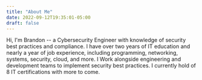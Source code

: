 ```yaml
---
title: "About Me"
date: 2022-09-12T19:35:01-05:00
draft: false
---
```


Hi, I'm Brandon -- a Cybersecurity Engineer with knowledge of security best practices and
compliance. I have over two years of IT education and nearly a year of job experience, including
programming, networking, systems, security, cloud, and more. I Work alongside engineering and
development teams to implement security best practices. I currently hold of 8 IT certifications
with more to come.

